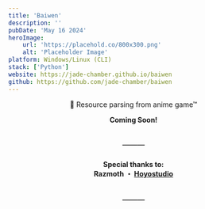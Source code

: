 ```yaml
---
title: 'Baiwen'
description: ''
pubDate: 'May 16 2024'
heroImage:
    url: 'https://placehold.co/800x300.png'
    alt: 'Placeholder Image'
platform: Windows/Linux (CLI)
stack: ['Python'] 
website: https://jade-chamber.github.io/baiwen
github: https://github.com/jade-chamber/baiwen
---
```


<div align="center">

<p> 📝 Resource parsing from anime game™ </p>

</div>

[//]: # "Main Content"

<p align="center"><b> Coming Soon! </b></p>

<div align="center">

<h2> ─── </h2>

[//]: # "Footer"

<h4>Special thanks to:<br>
    Razmoth ・ <a href="https://github.com/RazTools/Studio">Hoyostudio</a> <br>
</h4>

<h2>───</h2>

</div>